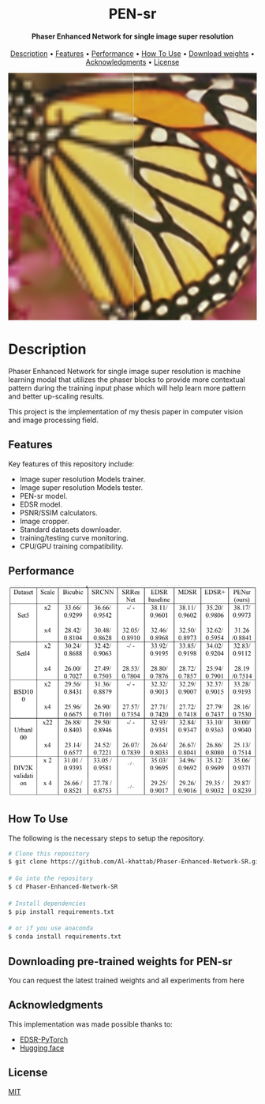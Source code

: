 <h1 align="center">
  <br>
  PEN-sr
  <br>
</h1>

<h4 align="center">Phaser Enhanced Network for single image super resolution</h4>

<p align="center">
  <a href="#Description">Description</a> •
  <a href="#Features">Features</a> •
  <a href="#Performance">Performance</a> •
  <a href="#How-To-Use">How To Use</a> •
  <a href="#Downloading-pre-trained-weights">Download weights</a> •
  <a href="#Acknowledgments">Acknowledgments</a> •
  <a href="#license">License</a>
</p>

![butterfly](butterfly.png)

# Description

Phaser Enhanced Network for single image super resolution is machine learning modal that utilizes the phaser blocks to provide more contextual pattern during the training input phase which will help learn more pattern and better up-scaling results.

This project is the implementation of my thesis paper in computer vision and image processing field.

## Features

Key features of this repository include:

- Image super resolution Models trainer.
- Image super resolution Models tester.
- PEN-sr model.
- EDSR model.
- PSNR/SSIM calculators.
- Image cropper.
- Standard datasets downloader.
- training/testing curve monitoring.
- CPU/GPU training compatibility.

## Performance

![comparison table](comparisontable.png)

## How To Use

The following is the necessary steps to setup the repository.

```bash
# Clone this repository
$ git clone https://github.com/Al-khattab/Phaser-Enhanced-Network-SR.git

# Go into the repository
$ cd Phaser-Enhanced-Network-SR

# Install dependencies
$ pip install requirements.txt

# or if you use anaconda
$ conda install requirements.txt
```

## Downloading pre-trained weights for PEN-sr

You can request the latest trained weights and all experiments from here

## Acknowledgments

This implementation was made possible thanks to:

- [EDSR-PyTorch](https://github.com/sanghyun-son/EDSR-PyTorch)
- [Hugging face](https://huggingface.co/models?other=image-super-resolution)

## License

[MIT](https://choosealicense.com/licenses/mit/)
